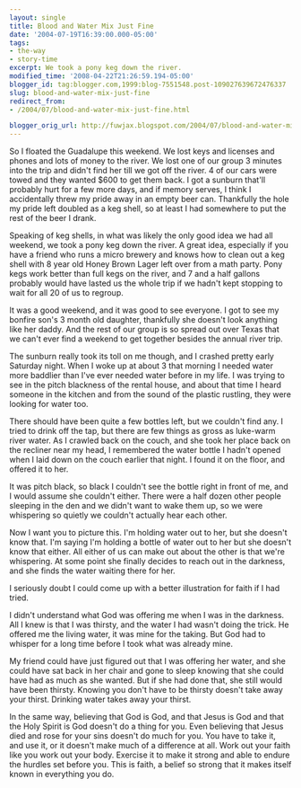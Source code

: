 ```yaml
---
layout: single
title: Blood and Water Mix Just Fine
date: '2004-07-19T16:39:00.000-05:00'
tags:
- the-way
- story-time
excerpt: We took a pony keg down the river.
modified_time: '2008-04-22T21:26:59.194-05:00'
blogger_id: tag:blogger.com,1999:blog-7551548.post-109027639672476337
slug: blood-and-water-mix-just-fine
redirect_from: 
- /2004/07/blood-and-water-mix-just-fine.html

blogger_orig_url: http://fuwjax.blogspot.com/2004/07/blood-and-water-mix-just-fine.html
---
```


So I floated the Guadalupe this weekend. We lost keys and licenses and phones and lots of money to the river. We lost one of our group 3 minutes into the trip and didn't find her till we got off the river. 4 of our cars were towed and they wanted $600 to get them back. I got a sunburn that'll probably hurt for a few more days, and if memory serves, I think I accidentally threw my pride away in an empty beer can. Thankfully the hole my pride left doubled as a keg shell, so at least I had somewhere to put the rest of the beer I drank.

Speaking of keg shells, in what was likely the only good idea we had all weekend, we took a pony keg down the river. A great idea, especially if you have a friend who runs a micro brewery and knows how to clean out a keg shell with 8 year old Honey Brown Lager left over from a math party. Pony kegs work better than full kegs on the river, and 7 and a half gallons probably would have lasted us the whole trip if we hadn't kept stopping to wait for all 20 of us to regroup.

It was a good weekend, and it was good to see everyone. I got to see my bonfire son's 3 month old daughter, thankfully she doesn't look anything like her daddy. And the rest of our group is so spread out over Texas that we can't ever find a weekend to get together besides the annual river trip.

The sunburn really took its toll on me though, and I crashed pretty early Saturday night. When I woke up at about 3 that morning I needed water more baddlier than I've ever needed water before in my life. I was trying to see in the pitch blackness of the rental house, and about that time I heard someone in the kitchen and from the sound of the plastic rustling, they were looking for water too.

There should have been quite a few bottles left, but we couldn't find any. I tried to drink off the tap, but there are few things as gross as luke-warm river water. As I crawled back on the couch, and she took her place back on the recliner near my head, I remembered the water bottle I hadn't opened when I laid down on the couch earlier that night. I found it on the floor, and offered it to her.

It was pitch black, so black I couldn't see the bottle right in front of me, and I would assume she couldn't either. There were a half dozen other people sleeping in the den and we didn't want to wake them up, so we were whispering so quietly we couldn't actually hear each other. 

Now I want you to picture this. I'm holding water out to her, but she doesn't know that. I'm saying I'm holding a bottle of water out to her but she doesn't know that either. All either of us can make out about the other is that we're whispering. At some point she finally decides to reach out in the darkness, and she finds the water waiting there for her.

I seriously doubt I could come up with a better illustration for faith if I had tried.

I didn't understand what God was offering me when I was in the darkness. All I knew is that I was thirsty, and the water I had wasn't doing the trick. He offered me the living water, it was mine for the taking. But God had to whisper for a long time before I took what was already mine.

My friend could have just figured out that I was offering her water, and she could have sat back in her chair and gone to sleep knowing that she could have had as much as she wanted. But if she had done that, she still would have been thirsty. Knowing you don't have to be thirsty doesn't take away your thirst. Drinking water takes away your thirst.

In the same way, believing that God is God, and that Jesus is God and that the Holy Spirit is God doesn't do a thing for you. Even believing that Jesus died and rose for your sins doesn't do much for you. You have to take it, and use it, or it doesn't make much of a difference at all. Work out your faith like you work out your body. Exercise it to make it strong and able to endure the hurdles set before you. This is faith, a belief so strong that it makes itself known in everything you do.

